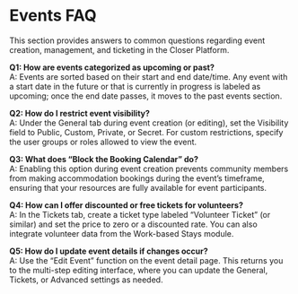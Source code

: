 # Events FAQ

This section provides answers to common questions regarding event creation, management, and ticketing in the Closer Platform.

**Q1: How are events categorized as upcoming or past?**  
A: Events are sorted based on their start and end date/time. Any event with a start date in the future or that is currently in progress is labeled as upcoming; once the end date passes, it moves to the past events section.

**Q2: How do I restrict event visibility?**  
A: Under the General tab during event creation (or editing), set the Visibility field to Public, Custom, Private, or Secret. For custom restrictions, specify the user groups or roles allowed to view the event.

**Q3: What does “Block the Booking Calendar” do?**  
A: Enabling this option during event creation prevents community members from making accommodation bookings during the event’s timeframe, ensuring that your resources are fully available for event participants.

**Q4: How can I offer discounted or free tickets for volunteers?**  
A: In the Tickets tab, create a ticket type labeled “Volunteer Ticket” (or similar) and set the price to zero or a discounted rate. You can also integrate volunteer data from the Work-based Stays module.

**Q5: How do I update event details if changes occur?**  
A: Use the “Edit Event” function on the event detail page. This returns you to the multi-step editing interface, where you can update the General, Tickets, or Advanced settings as needed.
